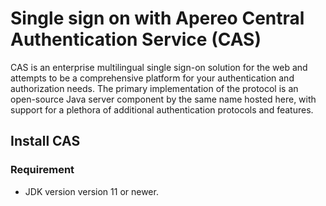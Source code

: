 Single sign on with Apereo Central Authentication Service (CAS)
===============================================================
CAS is an enterprise multilingual single sign-on solution for the web and attempts to be a comprehensive platform for your authentication and authorization needs.
The primary implementation of the protocol is an open-source Java server component by the same name hosted here, with support for a plethora of additional authentication protocols and features.

## Install CAS

### Requirement
* JDK version version 11 or newer.
